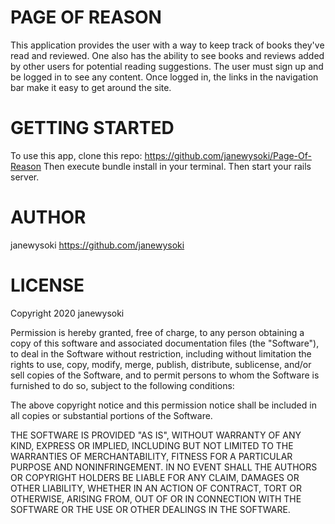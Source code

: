 # PAGE OF REASON
This application provides the user with a way to keep track of books they've read and reviewed. One also has the ability to see books and reviews added by other users for potential reading suggestions. The user must sign up and be logged in to see any content. Once logged in, the links in the navigation bar make it easy to get around the site. 

# GETTING STARTED
To use this app, clone this repo: https://github.com/janewysoki/Page-Of-Reason
Then execute bundle install in your terminal.
Then start your rails server.


# AUTHOR
janewysoki https://github.com/janewysoki

# LICENSE
Copyright 2020 janewysoki

Permission is hereby granted, free of charge, to any person obtaining a copy of this software and associated documentation files (the "Software"), to deal in the Software without restriction, including without limitation the rights to use, copy, modify, merge, publish, distribute, sublicense, and/or sell copies of the Software, and to permit persons to whom the Software is furnished to do so, subject to the following conditions:

The above copyright notice and this permission notice shall be included in all copies or substantial portions of the Software.

THE SOFTWARE IS PROVIDED "AS IS", WITHOUT WARRANTY OF ANY KIND, EXPRESS OR IMPLIED, INCLUDING BUT NOT LIMITED TO THE WARRANTIES OF MERCHANTABILITY, FITNESS FOR A PARTICULAR PURPOSE AND NONINFRINGEMENT. IN NO EVENT SHALL THE AUTHORS OR COPYRIGHT HOLDERS BE LIABLE FOR ANY CLAIM, DAMAGES OR OTHER LIABILITY, WHETHER IN AN ACTION OF CONTRACT, TORT OR OTHERWISE, ARISING FROM, OUT OF OR IN CONNECTION WITH THE SOFTWARE OR THE USE OR OTHER DEALINGS IN THE SOFTWARE.